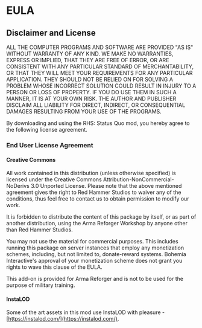 # EULA

## Disclaimer and License

ALL THE COMPUTER PROGRAMS AND SOFTWARE ARE PROVIDED "AS IS" WITHOUT WARRANTY OF ANY KIND. WE MAKE NO WARRANTIES, EXPRESS OR IMPLIED, THAT THEY ARE FREE OF ERROR, OR ARE CONSISTENT WITH ANY PARTICULAR STANDARD OF MERCHANTABILITY, OR THAT THEY WILL MEET YOUR REQUIREMENTS FOR ANY PARTICULAR APPLICATION. THEY SHOULD NOT BE RELIED ON FOR SOLVING A PROBLEM WHOSE INCORRECT SOLUTION COULD RESULT IN INJURY TO A PERSON OR LOSS OF PROPERTY. IF YOU DO USE THEM IN SUCH A MANNER, IT IS AT YOUR OWN RISK. THE AUTHOR AND PUBLISHER DISCLAIM ALL LIABILITY FOR DIRECT, INDIRECT, OR CONSEQUENTIAL DAMAGES RESULTING FROM YOUR USE OF THE PROGRAMS.

By downloading and using the RHS: Status Quo mod, you hereby agree to the following license agreement.

### End User License Agreement

#### Creative Commons

All work contained in this distribution (unless otherwise specified) is licensed under the Creative Commons Attribution-NonCommercial-NoDerivs 3.0 Unported License. Please note that the above mentioned agreement gives the right to Red Hammer Studios to waiver any of the conditions, thus feel free to contact us to obtain permission to modify our work.

It is forbidden to distribute the content of this package by itself, or as part of another distribution, using the Arma Reforger Workshop by anyone other than Red Hammer Studios.

You may not use the material for commercial purposes. This includes running this package on server instances that employ any monetization schemes, including, but not limited to, donate-reward systems. Bohemia Interactive's approval of your monetization scheme does not grant you rights to wave this clause of the EULA.

This add-on is provided for Arma Reforger and is not to be used for the purpose of military training.

#### InstaLOD

Some of the art assets in this mod use InstaLOD with pleasure - [https://instalod.com/](https://instalod.com/).
